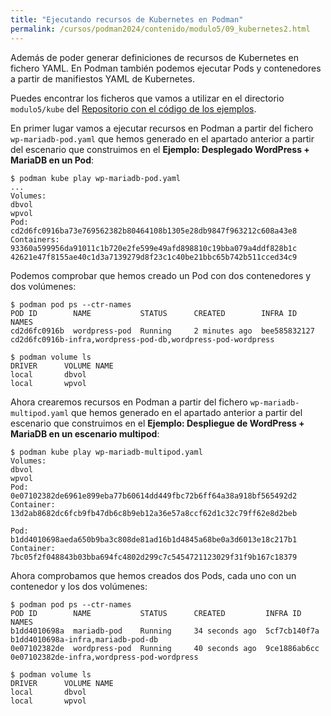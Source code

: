 ```yaml
---
title: "Ejecutando recursos de Kubernetes en Podman"
permalink: /cursos/podman2024/contenido/modulo5/09_kubernetes2.html
---
```


Además de poder generar definiciones de recursos de Kubernetes en fichero YAML. En Podman también podemos ejecutar Pods y contenedores a partir de manifiestos YAML de Kubernetes.

Puedes encontrar los ficheros que vamos a utilizar en el directorio `modulo5/kube` del [Repositorio con el código de los ejemplos](https://github.com/josedom24/ejemplos_curso_podman_ow).

En primer lugar vamos a ejecutar recursos en Podman a partir del fichero `wp-mariadb-pod.yaml` que hemos generado en el apartado anterior a partir del escenario que construimos en el **Ejemplo: Desplegado WordPress + MariaDB en un Pod**:

```
$ podman kube play wp-mariadb-pod.yaml
...
Volumes:
dbvol
wpvol
Pod:
cd2d6fc0916ba73e769562382b80464108b1305e28db9847f963212c608a43e8
Containers:
93360a599956da91011c1b720e2fe599e49afd898810c19bba079a4ddf828b1c
42621e47f8155ae40c1d3a7139279d8f23c1c40be21bbc65b742b511cced34c9
```

Podemos comprobar que hemos creado un Pod con dos contenedores y dos volúmenes:

```
$ podman pod ps --ctr-names
POD ID        NAME           STATUS      CREATED        INFRA ID      NAMES
cd2d6fc0916b  wordpress-pod  Running     2 minutes ago  bee585832127  cd2d6fc0916b-infra,wordpress-pod-db,wordpress-pod-wordpress

$ podman volume ls
DRIVER      VOLUME NAME
local       dbvol
local       wpvol
```

Ahora crearemos recursos en Podman a partir del fichero `wp-mariadb-multipod.yaml` que hemos generado en el apartado anterior a partir del escenario que construimos en el **Ejemplo: Despliegue de WordPress + MariaDB en un escenario multipod**:


```
$ podman kube play wp-mariadb-multipod.yaml
Volumes:
dbvol
wpvol
Pod:
0e07102382de6961e899eba77b60614dd449fbc72b6ff64a38a918bf565492d2
Container:
13d2ab8682dc6fcb9fb47db6c8b9eb12a36e57a8ccf62d1c32c79ff62e8d2beb

Pod:
b1dd4010698aeda650b9ba3c808de81ad16b1d4845a68be0a3d6013e18c217b1
Container:
7bc05f2f048843b03bba694fc4802d299c7c5454721123029f31f9b167c18379
```
Ahora comprobamos que hemos creados dos Pods, cada uno con un contenedor y los dos volúmenes:

```
$ podman pod ps --ctr-names
POD ID        NAME           STATUS      CREATED         INFRA ID      NAMES
b1dd4010698a  mariadb-pod    Running     34 seconds ago  5cf7cb140f7a  b1dd4010698a-infra,mariadb-pod-db
0e07102382de  wordpress-pod  Running     40 seconds ago  9ce1886ab6cc  0e07102382de-infra,wordpress-pod-wordpress

$ podman volume ls
DRIVER      VOLUME NAME
local       dbvol
local       wpvol
```

